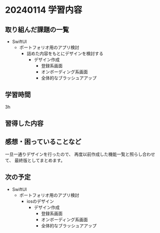 # 20240114 学習内容

## 取り組んだ課題の一覧

- SwiftUI
  - ポートフォリオ用のアプリ検討
    - 詰めた内容をもとにデザインを検討する
      - デザイン作成
        - 登録系画面
        - オンボーディング系画面
        - 全体的なブラッシュアアップ

## 学習時間

3h

## 習得した内容

## 感想・困っていることなど

一旦一通りデザインを行ったので、
再度以前作成した機能一覧と照らし合わせて、
最終版としてまとめます。

## 次の予定

- SwiftUI
  - ポートフォリオ用のアプリ検討
    - iosのデザイン
      - デザイン作成
        - 登録系画面
        - オンボーディング系画面
        - 全体的なブラッシュアアップ
